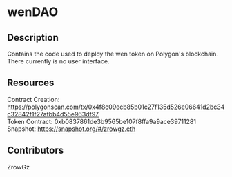 # wenDAO

## Description  
Contains the code used to deploy the wen token on Polygon's blockchain. There currently is no user interface.  


## Resources  
Contract Creation: https://polygonscan.com/tx/0x4f8c09ecb85b01c27f135d526e06641d2bc34c32842f1f27afbb4d55e963df97  
Token Contract: 0xb0837861de3b9565be107f8ffa9a9ace39711281  
Snapshot: https://snapshot.org/#/zrowgz.eth  


## Contributors  
ZrowGz 

